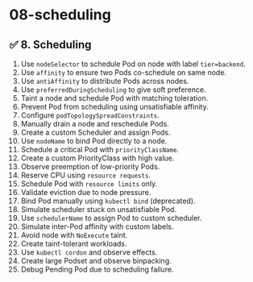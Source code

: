 # 08-scheduling

## ✅ 8. **Scheduling**

1. Use `nodeSelector` to schedule Pod on node with label `tier=backend`.
2. Use `affinity` to ensure two Pods co-schedule on same node.
3. Use `antiAffinity` to distribute Pods across nodes.
4. Use `preferredDuringScheduling` to give soft preference.
5. Taint a node and schedule Pod with matching toleration.
6. Prevent Pod from scheduling using unsatisfiable affinity.
7. Configure `podTopologySpreadConstraints`.
8. Manually drain a node and reschedule Pods.
9. Create a custom Scheduler and assign Pods.
10. Use `nodeName` to bind Pod directly to a node.
11. Schedule a critical Pod with `priorityClassName`.
12. Create a custom PriorityClass with high value.
13. Observe preemption of low-priority Pods.
14. Reserve CPU using `resource requests`.
15. Schedule Pod with `resource limits` only.
16. Validate eviction due to node pressure.
17. Bind Pod manually using `kubectl bind` (deprecated).
18. Simulate scheduler stuck on unsatisfiable Pod.
19. Use `schedulerName` to assign Pod to custom scheduler.
20. Simulate inter-Pod affinity with custom labels.
21. Avoid node with `NoExecute` taint.
22. Create taint-tolerant workloads.
23. Use `kubectl cordon` and observe effects.
24. Create large Podset and observe binpacking.
25. Debug Pending Pod due to scheduling failure.